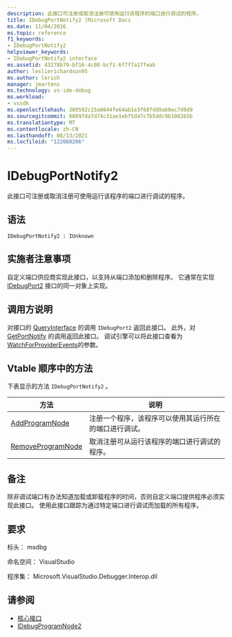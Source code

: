 ```yaml
---
description: 此接口可注册或取消注册可使用运行该程序的端口进行调试的程序。
title: IDebugPortNotify2 |Microsoft Docs
ms.date: 11/04/2016
ms.topic: reference
f1_keywords:
- IDebugPortNotify2
helpviewer_keywords:
- IDebugPortNotify2 interface
ms.assetid: 43278b79-bf16-4c08-bcf1-6f7f7a17feab
author: leslierichardson95
ms.author: lerich
manager: jmartens
ms.technology: vs-ide-debug
ms.workload:
- vssdk
ms.openlocfilehash: 380592c15a0644fe64ab1e3f68fdd9ab0ec7d9d9
ms.sourcegitcommit: 68897da7d74c31ae1ebf5d47c7b5ddc9b108265b
ms.translationtype: MT
ms.contentlocale: zh-CN
ms.lasthandoff: 08/13/2021
ms.locfileid: "122088206"
---
```

# <a name="idebugportnotify2"></a>IDebugPortNotify2
此接口可注册或取消注册可使用运行该程序的端口进行调试的程序。

## <a name="syntax"></a>语法

```
IDebugPortNotify2 : IUnknown
```

## <a name="notes-for-implementers"></a>实施者注意事项
 自定义端口供应商实现此接口，以支持从端口添加和删除程序。 它通常在实现 [IDebugPort2](../../../extensibility/debugger/reference/idebugport2.md) 接口的同一对象上实现。

## <a name="notes-for-callers"></a>调用方说明
 对接口的 [QueryInterface](/cpp/atl/queryinterface) 的调用 `IDebugPort2` 返回此接口。 此外，对 [GetPortNotify](../../../extensibility/debugger/reference/idebugdefaultport2-getportnotify.md) 的调用返回此接口。 调试引擎可以将此接口查看为 [WatchForProviderEvents](../../../extensibility/debugger/reference/idebugprogramprovider2-watchforproviderevents.md)的参数。

## <a name="methods-in-vtable-order"></a>Vtable 顺序中的方法
 下表显示的方法 `IDebugPortNotify2` 。

|方法|说明|
|------------|-----------------|
|[AddProgramNode](../../../extensibility/debugger/reference/idebugportnotify2-addprogramnode.md)|注册一个程序，该程序可以使用其运行所在的端口进行调试。|
|[RemoveProgramNode](../../../extensibility/debugger/reference/idebugportnotify2-removeprogramnode.md)|取消注册可从运行该程序的端口进行调试的程序。|

## <a name="remarks"></a>备注
 除非调试端口有办法知道加载或卸载程序的时间，否则自定义端口提供程序必须实现此接口。 使用此接口跟踪为通过特定端口进行调试而加载的所有程序。

## <a name="requirements"></a>要求
 标头： msdbg

 命名空间： VisualStudio

 程序集： Microsoft.VisualStudio.Debugger.Interop.dll

## <a name="see-also"></a>请参阅
- [核心接口](../../../extensibility/debugger/reference/core-interfaces.md)
- [IDebugProgramNode2](../../../extensibility/debugger/reference/idebugprogramnode2.md)
